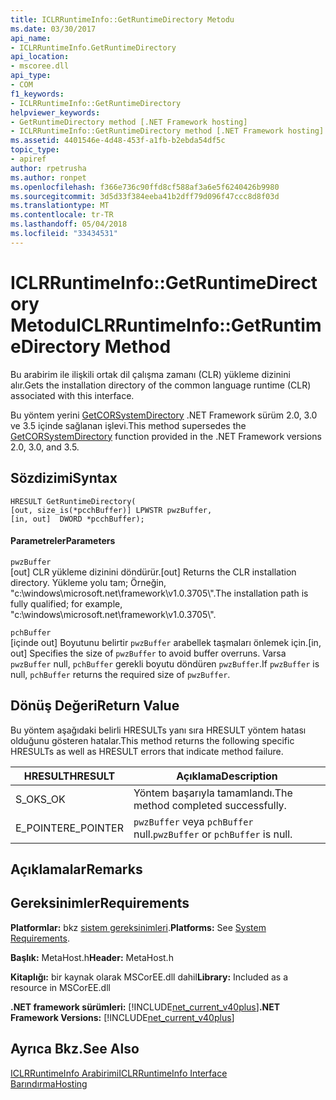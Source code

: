 ```yaml
---
title: ICLRRuntimeInfo::GetRuntimeDirectory Metodu
ms.date: 03/30/2017
api_name:
- ICLRRuntimeInfo.GetRuntimeDirectory
api_location:
- mscoree.dll
api_type:
- COM
f1_keywords:
- ICLRRuntimeInfo::GetRuntimeDirectory
helpviewer_keywords:
- GetRuntimeDirectory method [.NET Framework hosting]
- ICLRRuntimeInfo::GetRuntimeDirectory method [.NET Framework hosting]
ms.assetid: 4401546e-4d48-453f-a1fb-b2ebda54df5c
topic_type:
- apiref
author: rpetrusha
ms.author: ronpet
ms.openlocfilehash: f366e736c90ffd8cf588af3a6e5f6240426b9980
ms.sourcegitcommit: 3d5d33f384eeba41b2dff79d096f47ccc8d8f03d
ms.translationtype: MT
ms.contentlocale: tr-TR
ms.lasthandoff: 05/04/2018
ms.locfileid: "33434531"
---
```

# <a name="iclrruntimeinfogetruntimedirectory-method"></a><span data-ttu-id="733c8-102">ICLRRuntimeInfo::GetRuntimeDirectory Metodu</span><span class="sxs-lookup"><span data-stu-id="733c8-102">ICLRRuntimeInfo::GetRuntimeDirectory Method</span></span>
<span data-ttu-id="733c8-103">Bu arabirim ile ilişkili ortak dil çalışma zamanı (CLR) yükleme dizinini alır.</span><span class="sxs-lookup"><span data-stu-id="733c8-103">Gets the installation directory of the common language runtime (CLR) associated with this interface.</span></span>  
  
 <span data-ttu-id="733c8-104">Bu yöntem yerini [GetCORSystemDirectory](../../../../docs/framework/unmanaged-api/hosting/getcorsystemdirectory-function.md) .NET Framework sürüm 2.0, 3.0 ve 3.5 içinde sağlanan işlevi.</span><span class="sxs-lookup"><span data-stu-id="733c8-104">This method supersedes the [GetCORSystemDirectory](../../../../docs/framework/unmanaged-api/hosting/getcorsystemdirectory-function.md) function provided in the .NET Framework versions 2.0, 3.0, and 3.5.</span></span>  
  
## <a name="syntax"></a><span data-ttu-id="733c8-105">Sözdizimi</span><span class="sxs-lookup"><span data-stu-id="733c8-105">Syntax</span></span>  
  
```  
HRESULT GetRuntimeDirectory(  
[out, size_is(*pcchBuffer)] LPWSTR pwzBuffer,  
[in, out]  DWORD *pcchBuffer);  
```  
  
#### <a name="parameters"></a><span data-ttu-id="733c8-106">Parametreler</span><span class="sxs-lookup"><span data-stu-id="733c8-106">Parameters</span></span>  
 `pwzBuffer`  
 <span data-ttu-id="733c8-107">[out] CLR yükleme dizinini döndürür.</span><span class="sxs-lookup"><span data-stu-id="733c8-107">[out] Returns the CLR installation directory.</span></span> <span data-ttu-id="733c8-108">Yükleme yolu tam; Örneğin, "c:\windows\microsoft.net\framework\v1.0.3705\\".</span><span class="sxs-lookup"><span data-stu-id="733c8-108">The installation path is fully qualified; for example, "c:\windows\microsoft.net\framework\v1.0.3705\\".</span></span>  
  
 `pchBuffer`  
 <span data-ttu-id="733c8-109">[içinde out] Boyutunu belirtir `pwzBuffer` arabellek taşmaları önlemek için.</span><span class="sxs-lookup"><span data-stu-id="733c8-109">[in, out] Specifies the size of `pwzBuffer` to avoid buffer overruns.</span></span> <span data-ttu-id="733c8-110">Varsa `pwzBuffer` null, `pchBuffer` gerekli boyutu döndüren `pwzBuffer`.</span><span class="sxs-lookup"><span data-stu-id="733c8-110">If `pwzBuffer` is null, `pchBuffer` returns the required size of `pwzBuffer`.</span></span>  
  
## <a name="return-value"></a><span data-ttu-id="733c8-111">Dönüş Değeri</span><span class="sxs-lookup"><span data-stu-id="733c8-111">Return Value</span></span>  
 <span data-ttu-id="733c8-112">Bu yöntem aşağıdaki belirli HRESULTs yanı sıra HRESULT yöntem hatası olduğunu gösteren hatalar.</span><span class="sxs-lookup"><span data-stu-id="733c8-112">This method returns the following specific HRESULTs as well as HRESULT errors that indicate method failure.</span></span>  
  
|<span data-ttu-id="733c8-113">HRESULT</span><span class="sxs-lookup"><span data-stu-id="733c8-113">HRESULT</span></span>|<span data-ttu-id="733c8-114">Açıklama</span><span class="sxs-lookup"><span data-stu-id="733c8-114">Description</span></span>|  
|-------------|-----------------|  
|<span data-ttu-id="733c8-115">S_OK</span><span class="sxs-lookup"><span data-stu-id="733c8-115">S_OK</span></span>|<span data-ttu-id="733c8-116">Yöntem başarıyla tamamlandı.</span><span class="sxs-lookup"><span data-stu-id="733c8-116">The method completed successfully.</span></span>|  
|<span data-ttu-id="733c8-117">E_POINTER</span><span class="sxs-lookup"><span data-stu-id="733c8-117">E_POINTER</span></span>|<span data-ttu-id="733c8-118">`pwzBuffer` veya `pchBuffer` null.</span><span class="sxs-lookup"><span data-stu-id="733c8-118">`pwzBuffer` or `pchBuffer` is null.</span></span>|  
  
## <a name="remarks"></a><span data-ttu-id="733c8-119">Açıklamalar</span><span class="sxs-lookup"><span data-stu-id="733c8-119">Remarks</span></span>  
  
## <a name="requirements"></a><span data-ttu-id="733c8-120">Gereksinimler</span><span class="sxs-lookup"><span data-stu-id="733c8-120">Requirements</span></span>  
 <span data-ttu-id="733c8-121">**Platformlar:** bkz [sistem gereksinimleri](../../../../docs/framework/get-started/system-requirements.md).</span><span class="sxs-lookup"><span data-stu-id="733c8-121">**Platforms:** See [System Requirements](../../../../docs/framework/get-started/system-requirements.md).</span></span>  
  
 <span data-ttu-id="733c8-122">**Başlık:** MetaHost.h</span><span class="sxs-lookup"><span data-stu-id="733c8-122">**Header:** MetaHost.h</span></span>  
  
 <span data-ttu-id="733c8-123">**Kitaplığı:** bir kaynak olarak MSCorEE.dll dahil</span><span class="sxs-lookup"><span data-stu-id="733c8-123">**Library:** Included as a resource in MSCorEE.dll</span></span>  
  
 <span data-ttu-id="733c8-124">**.NET framework sürümleri:** [!INCLUDE[net_current_v40plus](../../../../includes/net-current-v40plus-md.md)]</span><span class="sxs-lookup"><span data-stu-id="733c8-124">**.NET Framework Versions:** [!INCLUDE[net_current_v40plus](../../../../includes/net-current-v40plus-md.md)]</span></span>  
  
## <a name="see-also"></a><span data-ttu-id="733c8-125">Ayrıca Bkz.</span><span class="sxs-lookup"><span data-stu-id="733c8-125">See Also</span></span>  
 [<span data-ttu-id="733c8-126">ICLRRuntimeInfo Arabirimi</span><span class="sxs-lookup"><span data-stu-id="733c8-126">ICLRRuntimeInfo Interface</span></span>](../../../../docs/framework/unmanaged-api/hosting/iclrruntimeinfo-interface.md)  
 [<span data-ttu-id="733c8-127">Barındırma</span><span class="sxs-lookup"><span data-stu-id="733c8-127">Hosting</span></span>](../../../../docs/framework/unmanaged-api/hosting/index.md)

